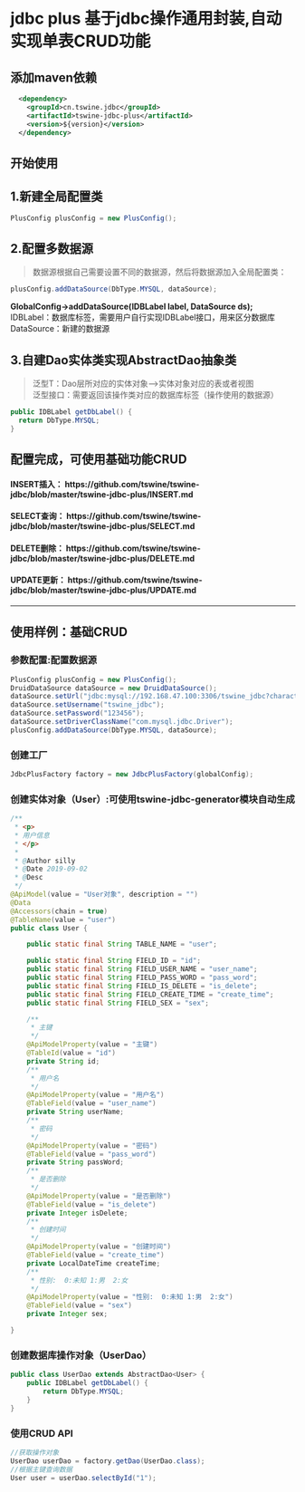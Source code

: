 jdbc plus 基于jdbc操作通用封装,自动实现单表CRUD功能 
=====
添加maven依赖
--------
```xml
  <dependency>
    <groupId>cn.tswine.jdbc</groupId>
    <artifactId>tswine-jdbc-plus</artifactId>
    <version>${version}</version>
  </dependency>
```


开始使用
--------
##  1.新建全局配置类
```java
PlusConfig plusConfig = new PlusConfig();
```


## 2.配置多数据源
> 数据源根据自己需要设置不同的数据源，然后将数据源加入全局配置类：
```java
plusConfig.addDataSource(DbType.MYSQL, dataSource);
```
**GlobalConfig->addDataSource(IDBLabel label, DataSource ds);**
  <br/>IDBLabel：数据库标签，需要用户自行实现IDBLabel接口，用来区分数据库
  <br/>DataSource：新建的数据源


## 3.自建Dao实体类实现AbstractDao<T>抽象类
>泛型T：Dao层所对应的实体对象-->实体对象对应的表或者视图<br/>
>泛型接口：需要返回该操作类对应的数据库标签（操作使用的数据源）
```java
public IDBLabel getDbLabel() {
  return DbType.MYSQL;
}
```

## 配置完成，可使用基础功能CRUD 
 <h4> INSERT插入： https://github.com/tswine/tswine-jdbc/blob/master/tswine-jdbc-plus/INSERT.md  </h4>
 <h4> SELECT查询： https://github.com/tswine/tswine-jdbc/blob/master/tswine-jdbc-plus/SELECT.md  </h4>
 <h4> DELETE删除： https://github.com/tswine/tswine-jdbc/blob/master/tswine-jdbc-plus/DELETE.md  </h4>
 <h4> UPDATE更新： https://github.com/tswine/tswine-jdbc/blob/master/tswine-jdbc-plus/UPDATE.md  </h4>
 
***
使用样例：基础CRUD
--------
### 参数配置:配置数据源
```java
PlusConfig plusConfig = new PlusConfig();
DruidDataSource dataSource = new DruidDataSource();
dataSource.setUrl("jdbc:mysql://192.168.47.100:3306/tswine_jdbc?characterEncoding=UTF-8&useUnicode=true&useSSL=false");
dataSource.setUsername("tswine_jdbc");
dataSource.setPassword("123456");
dataSource.setDriverClassName("com.mysql.jdbc.Driver");
plusConfig.addDataSource(DbType.MYSQL, dataSource);
```

### 创建工厂
```java
JdbcPlusFactory factory = new JdbcPlusFactory(globalConfig);
```

### 创建实体对象（User）:可使用tswine-jdbc-generator模块自动生成
```java
/**
 * <p>
 * 用户信息
 * </p>
 *
 * @Author silly
 * @Date 2019-09-02
 * @Desc
 */
@ApiModel(value = "User对象", description = "")
@Data
@Accessors(chain = true)
@TableName(value = "user")
public class User {

    public static final String TABLE_NAME = "user";

    public static final String FIELD_ID = "id";
    public static final String FIELD_USER_NAME = "user_name";
    public static final String FIELD_PASS_WORD = "pass_word";
    public static final String FIELD_IS_DELETE = "is_delete";
    public static final String FIELD_CREATE_TIME = "create_time";
    public static final String FIELD_SEX = "sex";

    /**
     * 主键
     */
    @ApiModelProperty(value = "主键")
    @TableId(value = "id")
    private String id;
    /**
     * 用户名
     */
    @ApiModelProperty(value = "用户名")
    @TableField(value = "user_name")
    private String userName;
    /**
     * 密码
     */
    @ApiModelProperty(value = "密码")
    @TableField(value = "pass_word")
    private String passWord;
    /**
     * 是否删除
     */
    @ApiModelProperty(value = "是否删除")
    @TableField(value = "is_delete")
    private Integer isDelete;
    /**
     * 创建时间
     */
    @ApiModelProperty(value = "创建时间")
    @TableField(value = "create_time")
    private LocalDateTime createTime;
    /**
     * 性别:  0:未知 1:男  2:女
     */
    @ApiModelProperty(value = "性别:  0:未知 1:男  2:女")
    @TableField(value = "sex")
    private Integer sex;

}
```
### 创建数据库操作对象（UserDao）
```java
public class UserDao extends AbstractDao<User> {
    public IDBLabel getDbLabel() {
        return DbType.MYSQL;
    }
}
```

### 使用CRUD API
```java
//获取操作对象
UserDao userDao = factory.getDao(UserDao.class);
//根据主键查询数据
User user = userDao.selectById("1");
```


  
